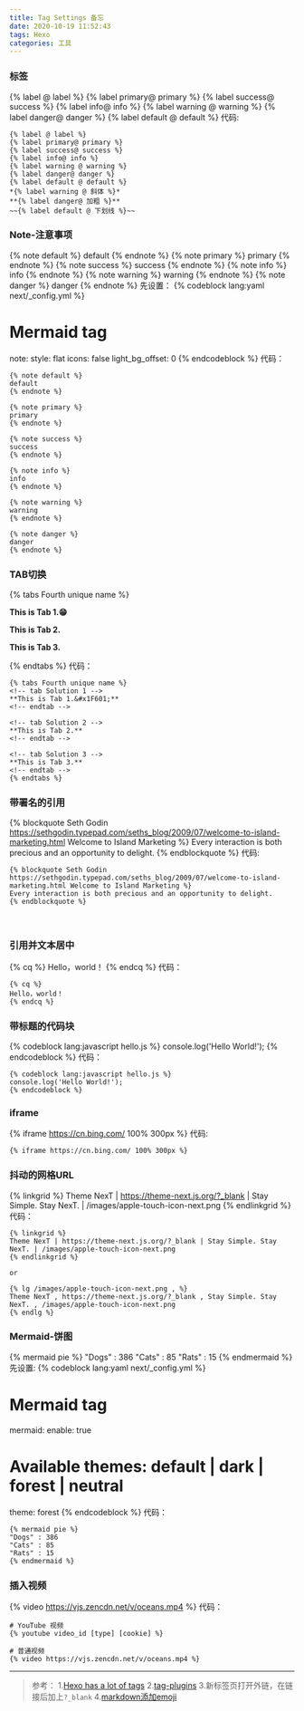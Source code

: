 ```yaml
---
title: Tag Settings 备忘
date: 2020-10-19 11:52:43
tags: Hexo
categories: 工具
---
```

### 标签
{% label @ label %}
{% label primary@ primary %}
{% label success@ success %}
{% label info@ info %}
{% label warning @ warning %}
{% label danger@ danger %}
{% label default @ default %}
代码:
```
{% label @ label %}
{% label primary@ primary %}
{% label success@ success %}
{% label info@ info %}
{% label warning @ warning %}
{% label danger@ danger %}
{% label default @ default %}
*{% label warning @ 斜体 %}*
**{% label danger@ 加粗 %}**
~~{% label default @ 下划线 %}~~
```
<!--more-->
### Note-注意事项
{% note default %}
default
{% endnote %}
{% note primary %}
primary
{% endnote %}
{% note success %}
success
{% endnote %}
{% note info %}
info
{% endnote %}
{% note warning %}
warning
{% endnote %}
{% note danger %}
danger
{% endnote %}
先设置：
{% codeblock lang:yaml next/_config.yml %}
# Mermaid tag
note:
  style: flat
  icons: false
  light_bg_offset: 0
{% endcodeblock %}
代码：
```
{% note default %}
default
{% endnote %}

{% note primary %}
primary
{% endnote %}

{% note success %}
success
{% endnote %}

{% note info %}
info
{% endnote %}

{% note warning %}
warning
{% endnote %}

{% note danger %}
danger
{% endnote %}
```
### TAB切换
{% tabs Fourth unique name %}
<!-- tab Solution 1 -->
**This is Tab 1.&#x1F601;**
<!-- endtab -->

<!-- tab Solution 2 -->
**This is Tab 2.**
<!-- endtab -->

<!-- tab Solution 3 -->
**This is Tab 3.**
<!-- endtab -->
{% endtabs %}
代码：
```
{% tabs Fourth unique name %}
<!-- tab Solution 1 -->
**This is Tab 1.&#x1F601;**
<!-- endtab -->

<!-- tab Solution 2 -->
**This is Tab 2.**
<!-- endtab -->

<!-- tab Solution 3 -->
**This is Tab 3.**
<!-- endtab -->
{% endtabs %}
```


### 带署名的引用
{% blockquote Seth Godin https://sethgodin.typepad.com/seths_blog/2009/07/welcome-to-island-marketing.html Welcome to Island Marketing %}
Every interaction is both precious and an opportunity to delight.
{% endblockquote %}
代码:
```
{% blockquote Seth Godin https://sethgodin.typepad.com/seths_blog/2009/07/welcome-to-island-marketing.html Welcome to Island Marketing %}
Every interaction is both precious and an opportunity to delight.
{% endblockquote %}
```
　　
### 引用并文本居中
{% cq %}
Hello，world！
{% endcq %}
代码：
```
{% cq %}
Hello，world！
{% endcq %}
```

### 带标题的代码块
{% codeblock lang:javascript hello.js %}
console.log('Hello World!');
{% endcodeblock %}
代码：
```
{% codeblock lang:javascript hello.js %}
console.log('Hello World!');
{% endcodeblock %}
```

### iframe
{% iframe https://cn.bing.com/ 100% 300px %}
代码:
```
{% iframe https://cn.bing.com/ 100% 300px %}
```

### 抖动的网格URL
{% linkgrid %}
Theme NexT | https://theme-next.js.org/?_blank | Stay Simple. Stay NexT. | /images/apple-touch-icon-next.png
{% endlinkgrid %}
代码：
```
{% linkgrid %}
Theme NexT | https://theme-next.js.org/?_blank | Stay Simple. Stay NexT. | /images/apple-touch-icon-next.png
{% endlinkgrid %}

or

{% lg /images/apple-touch-icon-next.png , %}
Theme NexT , https://theme-next.js.org/?_blank , Stay Simple. Stay NexT. , /images/apple-touch-icon-next.png
{% endlg %}
```
### Mermaid-饼图
{% mermaid pie %}
"Dogs" : 386
"Cats" : 85
"Rats" : 15
{% endmermaid %}
先设置:
{% codeblock lang:yaml next/_config.yml %}
# Mermaid tag
mermaid:
  enable: true
  # Available themes: default | dark | forest | neutral
  theme: forest
{% endcodeblock %}
代码：
```
{% mermaid pie %}
"Dogs" : 386
"Cats" : 85
"Rats" : 15
{% endmermaid %}
```

### 插入视频
{% video https://vjs.zencdn.net/v/oceans.mp4 %}
代码：
```
# YouTube 视频
{% youtube video_id [type] [cookie] %}

# 普通视频
{% video https://vjs.zencdn.net/v/oceans.mp4 %}
```
---

> 参考：
1.[Hexo has a lot of tags](https://hexo.io/docs/tag-plugins?_blank)
2.[tag-plugins](https://theme-next.js.org/docs/tag-plugins?_blank)
3.新标签页打开外链，在链接后加上`?_blank`
4.[markdown添加emoji](https://www.jianshu.com/p/37b70f7d6067)